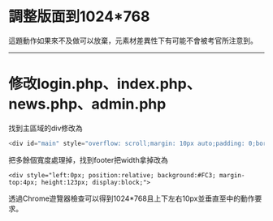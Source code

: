# 調整版面到1024\*768

這題動作如果來不及做可以放棄，元素材差異性下有可能不會被考官所注意到。

---

# 修改login.php、index.php、news.php、admin.php

找到主區域的div修改為

```php
<div id="main" style="overflow: scroll;margin: 10px auto;padding: 0;border: 0;">
```

把多餘個寬度處理掉，找到footer把width拿掉改為

```
<div style="left:0px; position:relative; background:#FC3; margin-top:4px; height:123px; display:block;">
```

透過Chrome遊覽器檢查可以得到1024\*768且上下左右10px並垂直至中的動作要求。

